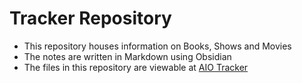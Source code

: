 # Tracker Repository

- This repository houses information on Books, Shows and Movies   
- The notes are written in Markdown using Obsidian  
- The files in this repository are viewable at [AIO Tracker](https://tracker.davidvarghese.dev)
